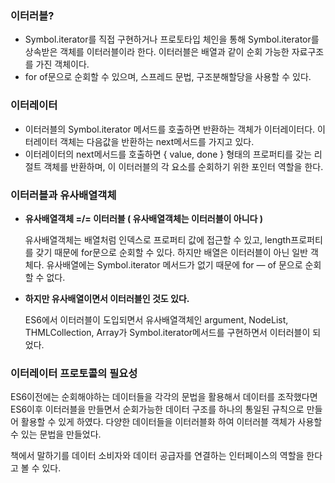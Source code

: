 ### 이터러블?

- Symbol.iterator를 직접 구현하거나 프로토타입 체인을 통해 Symbol.iterator를 상속받은 객체를 이터러블이라 한다. 이터러블은 배열과 같이 순회 가능한 자료구조를 가진 객체이다.
- for of문으로 순회할 수 있으며, 스프레드 문법, 구조분해할당을 사용할 수 있다.

### 이터레이터

- 이터러블의 Symbol.iterator 메서드를 호출하면 반환하는 객체가 이터레이터다. 이터레이터 객체는 다음값을 반환하는 next메서드를 가지고 있다.
- 이터레이터의 next메서드를 호출하면 { value, done } 형태의 프로퍼티를 갖는 리절트 객체를 반환하며, 이 이터러블의 각 요소를 순회하기 위한 포인터 역할을 한다.

### 이터러블과 유사배열객체

- **유사배열객체 =/= 이터러블 ( 유사배열객체는 이터러블이 아니다 )**
    
    유사배열객체는 배열처럼 인덱스로 프로퍼티 값에 접근할 수 있고, length프로퍼티를 갖기 때문에 for문으로 순회할 수 있다. 하지만 배열은 이터러블이 아닌 일반 객체다. 유사배열에는 Symbol.iterator 메서드가 없기 때문에 for — of 문으로 순회할 수 없다. 
    
- **하지만 유사배열이면서 이터러블인 것도 있다.**
    
    ES6에서 이터러블이 도입되면서 유사배열객체인 argument, NodeList, THMLCollection, Array가 Symbol.iterator메서드를 구현하면서 이터러블이 되었다. 
    

### 이터레이터 프로토콜의 필요성

ES6이전에는 순회해야하는 데이터들을 각각의 문법을 활용해서 데이터를 조작했다면 ES6이후 이터러블을 만들면서 순회가능한 데이터 구조를 하나의 통일된 규칙으로 만들어 활용할 수 있게 하였다. 다양한 데이터들을 이터러블화 하여 이터러블 객체가 사용할 수 있는 문법을 만들었다.

책에서 말하기를 데이터 소비자와 데이터 공급자를 연결하는 인터페이스의 역할을 한다고 볼 수 있다.